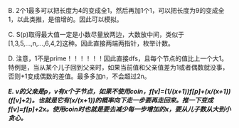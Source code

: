 B. 2个1最多可以把长度为4的变成全1，然后再加1个1，可以把长度为9的变成全1，以此类推，是倍增的。因此可以模拟。

C. S(p)取得最大值一定是小数尽量放两边，大数放中间，类似于[1,3,5,...,n,...,6,4,2]这种。因此直接两端两指针，枚举计数。

D. 注意，1不是prime！！！！！！因此直接dfs，且每个节点的值比上一个大1。特例是，当从某个儿子回到父亲时，如果当前值和父亲值差为1或者偶数就没事，否则+1变成偶数的差值。最多多加n，不会超过2n。

***E. v的父亲是p，v有x个子节点，如果不使用coin，f[v]=(1/(x+1))f[p]+(x/(x+1))(f[v]+2)。也就是它有(x/(x+1))的概率向下走一步要再走回来。推一下变成f[v]=f[p]+2x。使用coin时也就是要去减少每一步增加的x，要从儿子数从大到小贪心。***
